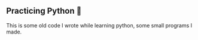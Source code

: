 ## Practicing Python 🐍
This is some old code I wrote while learning python, some small programs I made.
